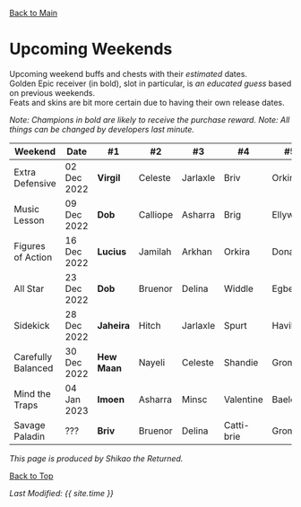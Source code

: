 [Back to Main](index.md)

# Upcoming Weekends

Upcoming weekend buffs and chests with their *estimated* dates.  
Golden Epic receiver (in bold), slot in particular, is *an educated guess* based on previous weekends.  
Feats and skins are bit more certain due to having their own release dates.  

*Note: Champions in bold are likely to receive the purchase reward.*
*Note: All things can be changed by developers last minute.*

| Weekend | Date | #1 | #2 | #3 | #4 | #5 | Reward |
|---|---|---|---|---|---|---|---|
| Extra Defensive | 02 Dec 2022 | **Virgil** | Celeste | Jarlaxle | Briv | Orkira | GE |
| Music Lesson | 09 Dec 2022 | **Dob** | Calliope | Asharra | Brig | Ellywick | GE |
| Figures of Action | 16 Dec 2022 | **Lucius** | Jamilah | Arkhan | Orkira | Donaar | GE |
| All Star | 23 Dec 2022 | **Dob** | Bruenor | Delina | Widdle | Egbert | GE |
| Sidekick | 28 Dec 2022 | **Jaheira** | Hitch | Jarlaxle | Spurt | Havilar | GE |
| Carefully Balanced | 30 Dec 2022 | **Hew Maan** | Nayeli | Celeste | Shandie | Gromma | GE |
| Mind the Traps | 04 Jan 2023 | **Imoen** | Asharra | Minsc | Valentine | Baeloth | GE |
| Savage Paladin | ??? | **Briv** | Bruenor | Delina | Catti-brie | Gromma | GE |

*This page is produced by Shikao the Returned.*

[Back to Top](#top)

*Last Modified: {{ site.time }}*